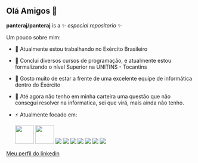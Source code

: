 ## Olá Amigos 👋


**panteraj/panteraj** is a ✨ _especial repositorio_ ✨

Um pouco sobre mim:

- 🔭 Atualmente estou trabalhando no Exército Brasileiro
- 🌱 Conclui diversos cursos de programação, e atualmente estou formalizando o nível Superior na UNITINS - Tocantins
- 👯 Gosto muito de estar a frente de uma excelente equipe de informática dentro do Exército
- 🤔 Até agora não tenho em minha carteira uma questão que não consegui resolver na informatica, sei que virá, mais ainda não tenho. 
- ⚡ Atualmente focado em:

  <img  widith="50" height="50" src="https://cdn.jsdelivr.net/gh/devicons/devicon@latest/icons/java/java-original-wordmark.svg" />
  <img widith="50" height="50" src="https://cdn.jsdelivr.net/gh/devicons/devicon@latest/icons/spring/spring-original-wordmark.svg" />
  <img src="https://cdn.jsdelivr.net/gh/devicons/devicon@latest/icons/dotnetcore/dotnetcore-original.svg" />
  <img src="https://cdn.jsdelivr.net/gh/devicons/devicon@latest/icons/csharp/csharp-original.svg" />        
  <img src="https://cdn.jsdelivr.net/gh/devicons/devicon@latest/icons/android/android-original-wordmark.svg" />
  <img src="https://cdn.jsdelivr.net/gh/devicons/devicon@latest/icons/firebase/firebase-original-wordmark.svg" />
  <img src="https://cdn.jsdelivr.net/gh/devicons/devicon@latest/icons/mysql/mysql-original-wordmark.svg" />
  <img src="https://cdn.jsdelivr.net/gh/devicons/devicon@latest/icons/postgresql/postgresql-original-wordmark.svg" />
  <img src="https://cdn.jsdelivr.net/gh/devicons/devicon@latest/icons/linux/linux-original.svg" />
          
          
          
          
  
          
   
[Meu perfil do linkedin](https://www.linkedin.com/in/arnaldo-araujo-jr)
